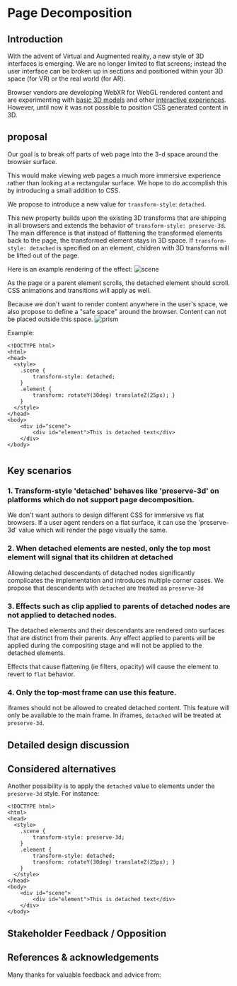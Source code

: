 # Page Decomposition

[//]: # (## Authors:)
[//]: # ([Author 1])
[//]: # ([Author 2])
[//]: # ([etc.])

[//]: # (Table of Contents [if the explainer is longer than one printed page])
[//]: # ([You can generate a Table of Contents for markdown documents using a tool like doctoc.])

## Introduction
[//]: # ([The “executive summary” or “abstract”. Explain in a few sentences what the goals of the project are, and a brief overview of how the solution works. This should be no more than 1-2 paragraphs.])

With the advent of Virtual and Augmented reality, a new style of 3D interfaces is emerging. We are no longer limited to flat screens; instead the user interface can be broken up in sections and positioned within your 3D space (for VR) or the real world (for AR).

Browser vendors are developing WebXR for WebGL rendered content and are experimenting with [basic 3D models](https://developers.google.com/web/updates/2019/02/model-viewer) and other [interactive experiences](https://creator.magicleap.com/learn/guides/prismatic-getting-started).
However, until now it was not possible to position CSS generated content in 3D.

## proposal

Our goal is to break off parts of web page into the 3-d space around the browser surface. 

This would make viewing web pages a much more immersive experience rather than looking at a rectangular surface. We hope to do accomplish this by introducing a small addition to CSS.

We propose to introduce a new value for `transform-style`: `detached`.

This new property builds upon the existing 3D transforms that are shipping in all browsers and extends the behavior of `transform-style: preserve-3d`. The main difference is that instead of flattening the transformed elements back to the page, the transformed element stays in 3D space.
If `transform-style: detached` is specified on an element, children with 3D transforms will be lifted out of the page.

Here is an example rendering of the effect:
![scene](https://github.com/rcabanier/detached_explainer/raw/master/detached.gif "Scene")

As the page or a parent element scrolls, the detached element should scroll. CSS animations and transitions will apply as well.

Because we don't want to render content anywhere in the user's space, we also propose to define a "safe space" around the browser.
Content can not be placed outside this space.
![prism](https://github.com/rcabanier/detached_explainer/raw/master/prism.gif "Prism")

Example:

    <!DOCTYPE html>
    <html>
    <head>
      <style>
        .scene {
            transform-style: detached;
        }
        .element {
            transform: rotateY(30deg) translateZ(25px); }
        }
      </style>
    </head>
    <body>
        <div id="scene">
            <div id="element">This is detached text</div>
        </div>
    </body>


[//]: # (## Goals [or Motivating Use Cases, or Scenarios])
[//]: # ([What is the end-user need which this project aims to address?])

#
## Key scenarios
[//]: # ([If there are a suite of interacting APIs, show how they work together to solve the key scenarios described.])

### 1. Transform-style 'detached' behaves like 'preserve-3d' on platforms which do not support page decomposition.

We don't want authors to design different CSS for immersive vs flat browsers. If a user agent renders on a flat surface, it can use the 'preserve-3d' value which will render the page visually the same.

[//]: # ([Description of the end-user scenario])

[//]: # (// Sample code demonstrating how to use these APIs to address that scenario.)
### 2. When detached elements are nested, only the top most element will signal that its children at detached

Allowing detached descendants of detached nodes significantly complicates the implementation and introduces multiple corner cases. We propose that descendents with `detached` are treated as `preserve-3d`

[//]: # (TODO: We need to explan this, but I cant think of the best explanation)


### 3. Effects such as clip applied to parents of detached nodes are not applied to detached nodes.

The detached elements and their descendants are rendered onto surfaces that are distinct from their parents. Any effect applied to parents will be applied during the compositing stage and will not be applied to the detached elements.

Effects that cause flattening (ie filters, opacity) will cause the element to revert to `flat` behavior. 

### 4. Only the top-most frame can use this feature.
iframes should not be allowed to created detached content. This feature will only be available to the main frame. In iframes, `detached` will be treated at `preserve-3d`.

## Detailed design discussion

[//]: # ([Tricky design choice #1])
[//]: # ([Talk through the tradeoffs in coming to the specific design point you want to make.])

[//]: # (// Illustrated with example code.)
[//]: # ([This may be an open question, in which case you should link to any active discussion threads.])

[//]: # ([Tricky design choice 2])
[//]: # ([etc.])

## Considered alternatives

[//]: # ([This should include as many alternatives as you can, from high level architectural decisions down to alternative naming choices.])

Another possibility is to apply the `detached` value to elements under the `preserve-3d` style. For instance:

    <!DOCTYPE html>
    <html>
    <head>
      <style>
        .scene {
            transform-style: preserve-3d;
        }
        .element {
            transform-style: detached;
            transform: rotateY(30deg) translateZ(25px); }
        }
      </style>
    </head>
    <body>
        <div id="scene">
            <div id="element">This is detached text</div>
        </div>
    </body>

[//]: # ([Alternative 1])

[//]: # ([Describe an alternative which was considered, and why you decided against it.])

[//]: # ([Alternative 2])
[//]: # ([etc.])

## Stakeholder Feedback / Opposition

[//]: # ([Implementors and other stakeholders may already have publicly stated positions on this work. If you can, list them here with links to evidence as appropriate.])

[//]: # ([Implementor A] : Positive)
[//]: # ([Stakeholder B] : No signals)
[//]: # ([Implementor C] : Negative)
[//]: # ([If appropriate, explain the reasons given by other implementors for their concerns.])

## References & acknowledgements

[//]: # ([Your design will change and be informed by many people; acknowledge them in an ongoing way! It helps build community and, as we only get by through the contributions of many, is only fair.])
[//]: # ([Unless you have a specific reason not to, these should be in alphabetical order.])

Many thanks for valuable feedback and advice from:

[//]: # ([Person 1])
[//]: # ([Person 2])
[//]: # ([etc.])